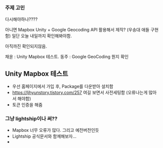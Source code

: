 ### 주제 고민
다시해야하나????

아니면 Mapbox Unity + Google Geocoding API 활용해서 제작? (우송대 애들 구현함)
일단 오늘 내일까지 확인해봐야함.

아직까진 확인되지않음.

채윤 : Unity Mapbox 테스트.
동주 : Google GeoCoding 뭔지 확인

## Unity Mapbox 테스트
- 우선 홈페이지에서 가입 후, Package를 다운받아 설치함
- https://ljhyunstory.tistory.com/257 여길 보면서 사전세팅함 (오류나는게 많아서 해야함)
- 토큰 인증을 해줌

### 그냥 lightship이나 써??
- Mapbox 너무 오류가 많다. 그리고 예전버전인듯
- Lightship 공식문서와 함께해보자...
- 